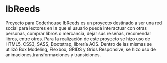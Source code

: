 # IbReeds
Proyecto para Coderhouse 
IbReeds es un proyecto destinado a ser una red social para lectores en la que el usuario pueda interactuar con otras personas, comprar libros o mercancía, dejar sus reseñas, recomendar libros, entre otros.
Para la realización de este proyecto se hizo uso de HTML5, CSS3, SASS, Bootstrap, librería AOS. Dentro de las mismas se utilizó Box Modeling, Flexbox, GRIDS y Grids Responsive, se hizo uso de animaciones,transformaciones y transiciones.
